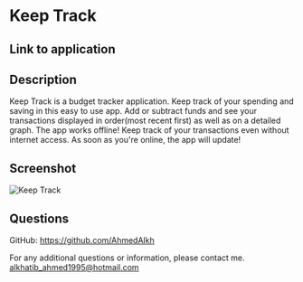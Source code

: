 # Keep Track

## Link to application

## Description

Keep Track is a budget tracker application. Keep track of your spending and saving in this easy to use app. Add or subtract funds and see your transactions displayed in order(most recent first) as well as on a detailed graph. The app works offline! Keep track of your transactions even without internet access. As soon as you're online, the app will update!

## Screenshot
![Keep Track](https://user-images.githubusercontent.com/90983346/156837429-4b9c292a-1207-41a3-a525-31066a892dce.png)

## Questions

GitHub: https://github.com/AhmedAlkh

For any additional questions or information, please contact me.
[alkhatib_ahmed1995@hotmail.com](mailto:alkhatib_ahmed1995@hotmail.com)